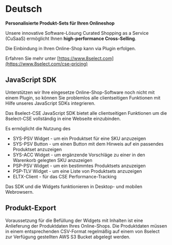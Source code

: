 # Deutsch

**Personalisierte Produkt-Sets für Ihren Onlineshop**

Unsere innovative Software-Lösung Curated Shopping as a Service \(CuSaaS\) ermöglicht Ihnen **high-performance Cross-Selling**.

Die Einbindung in Ihren Online-Shop kann via Plugin erfolgen.

Erfahren Sie mehr unter [https://www.8select.com](https://www.8select.com/cse-pricing)

## JavaScript SDK

Unterstützen wir Ihre eingesetze Online-Shop-Software noch nicht mit einem Plugin, so können Sie problemlos alle clientseitigen Funktionen mit Hilfe unseres JavaScript SDKs integrieren.

Das 8select-CSE JavaScript SDK bietet alle clientseitigen Funktionen um die 8select-CSE vollständig in eine Webseite einzubinden.

Es ermöglicht die Nutzung des

* SYS-PSV Widget - um ein Produktset für eine SKU anzuzeigen
* SYS-PSV Button - um einen Button mit dem Hinweis auf ein passendes Produktset anzuzeigen
* SYS-ACC Widget - um ergänzende Vorschläge zu einer in den Warenkorb gelegten SKU anzuzeigen
* PSP-PSV Widget - um ein bestimmtes Produktsets anzuzeigen
* PSP-TLV Widget - um eine Liste von Produktsets anzuzeigen
* ELTX-Client - für das CSE Performance-Tracking

Das SDK und die Widgets funktionieren in Desktop- und mobilen Webrowsern.

## Produkt-Export

Voraussetzung für die Befüllung der Widgets mit Inhalten ist eine Anlieferung der Produktdaten Ihres Online-Shops. Die Produktdaten müssen in einem entsprechenden CSV-Format regelmäßig auf einem von 8select zur Verfügung gestellten AWS S3 Bucket abgelegt werden.

